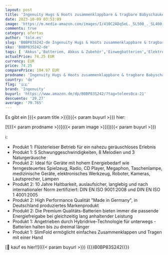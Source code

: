 ```yaml
---
layout: post
title: 'Ingenuity Hugs & Hoots zusammenklappbare & tragbare Babyschaukel  5 Schaukelgeschwindigkeiten  8 Melodien & VARTA Batterien D Mono  4 Stück  Longlife Power  Alkaline  1 5V'
date: 2023-10-09 03:53:09
image: 'https://m.media-amazon.com/images/I/410C2ADq5eL._SL500_._SL400_.jpg'
comments: true
category: ofertas
author: 'tole.es'
slug: 'B0BP83S242-de Ingenuity Hugs & Hoots zusammenklappbare & tragbare...'
sku: 'B0BP83S242-de'
tags: [ 'Akkus','Batterien, Akkus & Zubehör','Einwegbatterien','Elektronik & Foto','ingenuity','🇩🇪', ]
actualPrice: 74.25 EUR
currency: EUR
price: 74.25
comparePrice: 104.97 EUR
prodname: 'Ingenuity Hugs & Hoots zusammenklappbare & tragbare Babyschaukel  5 Schaukelgeschwindigkeiten  8 Melodien & VARTA Batterien D Mono  4 Stück  Longlife Power  Alkaline  1 5V'
country: 'de'
flag: '🇩🇪'
brand: 'Ingenuity'
buyurl: 'https://www.amazon.de/dp/B0BP83S242/?tag=tolees0ca-21'
descuento: '29.27'
average: '79.765'
---
```


Es gibt ein [{{< param title >}}]({{< param buyurl >}}) hier:

[![{{< param prodname >}}]({{< param image >}})]({{< param buyurl >}})

ℹ️:

- Produkt 1: Flüsterleiser Betrieb für ein nahezu geräuschloses Erlebnis
- Produkt 1: 5 Schwunggeschwindigkeiten, 8 Melodien und 3 Naturgeräusche
- Produkt 2: Ideal für Geräte mit hohem Energiebedarf wie ferngesteuertes Spielzeug, Radio, CD Player, Megaphon, Taschenlampe, medizinische Geräte, elektronisches Werkzeug, Roboter, Kameras, Lautsprecher, Lampen
- Produkt 2: 10 Jahre Haltbarkeit, auslaufsicher, langlebig und nach internationaler Norm zertifiziert: DIN EN ISO 9001:2008 und DIN EN ISO 1 4001:2005
- Produkt 2: High Performance Qualität "Made in Germany", in Deutschland produziertes Markenprodukt
- Produkt 2: Die Premium Qualitäts-Batterien bieten immer die passende Energiefreigabe bei gleichzeitig lang anhaltender Leistung
- Produkt 1: Angetrieben durch Hybridrive-Technologie für unterwegs - Batterien halten bis zu dreimal länger
- Produkt 1: SlimFold ermöglicht einfaches Zusammenklappen und Tragen mit einer Hand

[🛒 kauf es hier!!]({{< param buyurl >}})
{{<world>}}B0BP83S242{{</world>}}
